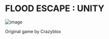 # FLOOD ESCAPE : UNITY
![image](https://user-images.githubusercontent.com/81474787/133081601-901c40e4-fe80-401e-babc-304b6b900eb5.png)

Original game by Crazyblox


